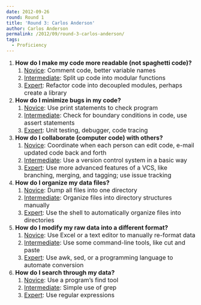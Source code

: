 ```yaml
---
date: 2012-09-26
round: Round 1
title: 'Round 3: Carlos Anderson'
author: Carlos Anderson
permalink: /2012/09/round-3-carlos-anderson/
tags:
  - Proficiency
---
```

1.  **<span style="font-size: medium;">How do I make my code more readable (not spaghetti code)?</span>** 
    1.  <span style="font-size: medium;"><span style="text-decoration: underline;">Novice</span>: Comment code, better variable names</span>
    2.  <span style="font-size: medium;"><span style="text-decoration: underline;">Intermediate</span>: Split up code into modular functions</span>
    3.  <span style="font-size: medium;"><span style="text-decoration: underline;">Expert</span>: Refactor code into decoupled modules, perhaps create a library</span>
2.  **<span style="font-size: medium;">How do I minimize bugs in my code?</span>** 
    1.  <span style="font-size: medium;"><span style="text-decoration: underline;">Novice</span>: Use print statements to check program</span>
    2.  <span style="font-size: medium;"><span style="text-decoration: underline;">Intermediate</span>: Check for boundary conditions in code, use assert statements</span>
    3.  <span style="font-size: medium;"><span style="text-decoration: underline;">Expert</span>: Unit testing, debugger, code tracing</span>
3.  **<span style="font-size: medium;">How do I collaborate (computer code) with others?</span>** 
    1.  <span style="font-size: medium;"><span style="text-decoration: underline;">Novice</span>: Coordinate when each person can edit code, e-mail updated code back and forth</span>
    2.  <span style="font-size: medium;"><span style="text-decoration: underline;">Intermediate</span>: Use a version control system in a basic way</span>
    3.  <span style="font-size: medium;"><span style="text-decoration: underline;">Expert</span>: Use more advanced features of a VCS, like branching, merging, and tagging; use issue tracking</span>
4.  **<span style="font-size: medium;">How do I organize my data files?</span>** 
    1.  <span style="font-size: medium;"><span style="text-decoration: underline;">Novice</span>: Dump all files into one directory</span>
    2.  <span style="font-size: medium;"><span style="text-decoration: underline;">Intermediate</span>: Organize files into directory structures manually</span>
    3.  <span style="font-size: medium;"><span style="text-decoration: underline;">Expert</span>: Use the shell to automatically organize files into directories</span>
5.  **<span style="font-size: medium;">How do I modify my raw data into a different format?</span>** 
    1.  <span style="font-size: medium;"><span style="text-decoration: underline;">Novice</span>: Use Excel or a text editor to manually re-format data</span>
    2.  <span style="font-size: medium;"><span style="text-decoration: underline;">Intermediate</span>: Use some command-line tools, like cut and paste</span>
    3.  <span style="font-size: medium;"><span style="text-decoration: underline;">Expert</span>: Use awk, sed, or a programming language to automate conversion</span>
6.  **<span style="font-size: medium;">How do I search through my data?</span>** 
    1.  <span style="font-size: medium;"><span style="text-decoration: underline;">Novice</span>: Use a program&#8217;s find tool</span>
    2.  <span style="font-size: medium;"><span style="text-decoration: underline;">Intermediate</span>: Simple use of grep</span>
    3.  <span style="font-size: medium;"><span style="text-decoration: underline;">Expert</span>: Use regular expressions</span>
